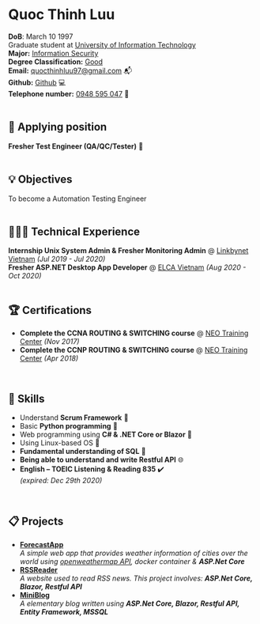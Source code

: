 
# Quoc Thinh Luu

**DoB**: March 10 1997<br>
Graduate student at [University of Information Technology](https://www.uit.edu.vn/)<br>
**Major:** [Information Security](https://dictionary.cambridge.org/vi/dictionary/english/information)<br> 
**Degree Classification:** [Good](https://dictionary.cambridge.org/vi/dictionary/english/good)<br>
**Email:** [quocthinhluu97@gmail.com](mailto:quocthinhluu97@gmail.com) 📬 <br> 
**Github:** [Github](https://github.com/quocthinhluu97/) 💻 <br>
**Telephone number:** [0948 595 047](https://dictionary.cambridge.org/vi/dictionary/english/good) 📳<br>
<br>

## 💎 Applying position
**Fresher Test Engineer (QA/QC/Tester)** 📛<br>
<br>

## 💡 Objectives
To become a Automation Testing Engineer<br>
<br>

## 👩🏼‍💻 Technical Experience

**Internship Unix System Admin & Fresher Monitoring Admin** @ [Linkbynet Vietnam](https://www.linkbynet.com/) _(Jul 2019 - Jul 2020)_ <br>
**Fresher ASP.NET Desktop App Developer** @ [ELCA Vietnam](https://www.elca.vn/en/about-us) _(Aug 2020 - Oct 2020)_ <br>
<br>

## 🏆 Certifications

- **Complete the CCNA ROUTING & SWITCHING course** @ [NEO Training Center](https://neo.edu.vn/) _(Nov 2017)_ <br>
- **Complete the CCNP ROUTING & SWITCHING course** @ [NEO Training Center](https://neo.edu.vn/) _(Apr 2018)_ <br>
<br>

## 💬 Skills

- Understand **Scrum Framework** 🏢 <br>
- Basic **Python programming** 🐍<br>
- Web programming using **C# & .NET Core or Blazor** 🚀<br>
- Using Linux-based OS 🐧<br>
- **Fundamental understanding of SQL** 🚅<br>
- **Being able to understand and write Restful API** 🌐<br>
- **English – TOEIC Listening & Reading 835** ✔️<br>
_(expired: Dec 29th 2020)_
<br>

## 📋 Projects

- **[ForecastApp](https://github.com/quocthinhluu97/ForecastApp)**<br>
_A simple web app that provides weather information of cities over the world using [openweathermap API](https://openweathermap.org/api), docker container & **ASP.Net Core**_<br>
- **[RSSReader](https://github.com/quocthinhluu97/RSSReader)**<br>
_A website used to read RSS news. This project involves: **ASP.Net Core, Blazor, Restful API**_<br>
- **[MiniBlog](https://github.com/quocthinhluu97/MiniBlog)**<br>
_A elementary blog written using **ASP.Net Core, Blazor, Restful API, Entity Framework, MSSQL**_<br>
